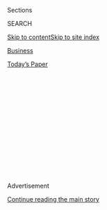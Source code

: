 <div id="app">

<div>

<div>

<div>

<div class="NYTAppHideMasthead css-1q2w90k e1suatyy0">

<div class="section css-ui9rw0 e1suatyy2">

<div class="css-eph4ug er09x8g0">

<div class="css-6n7j50">

</div>

<span class="css-1dv1kvn">Sections</span>

<div class="css-10488qs">

<span class="css-1dv1kvn">SEARCH</span>

</div>

[Skip to content](#site-content)[Skip to site
index](#site-index)

</div>

<div id="masthead-section-label" class="css-1wr3we4 eaxe0e00">

[Business](https://www.nytimes3xbfgragh.onion/section/business)

</div>

<div class="css-10698na e1huz5gh0">

</div>

</div>

<div id="masthead-bar-one" class="section hasLinks css-15hmgas e1csuq9d3">

<div class="css-uqyvli e1csuq9d0">

</div>

<div class="css-1uqjmks e1csuq9d1">

</div>

<div class="css-9e9ivx">

[](https://myaccount.nytimes3xbfgragh.onion/auth/login?response_type=cookie&client_id=vi)

</div>

<div class="css-1bvtpon e1csuq9d2">

[Today’s
Paper](https://www.nytimes3xbfgragh.onion/section/todayspaper)

</div>

</div>

</div>

</div>

<div data-aria-hidden="false">

<div id="site-content" data-role="main">

<div>

<div class="css-1aor85t" style="opacity:0.000000001;z-index:-1;visibility:hidden">

<div class="css-1hqnpie">

<div class="css-epjblv">

<span class="css-17xtcya">[Business](/section/business)</span><span class="css-x15j1o">|</span><span class="css-fwqvlz">I.M.F.
Stands by Christine Lagarde, Convicted of
Negligence</span>

</div>

<div class="css-k008qs">

<div class="css-1iwv8en">

<span class="css-18z7m18"></span>

<div>

</div>

</div>

<span class="css-1n6z4y">https://nyti.ms/2i6JkV5</span>

<div class="css-1705lsu">

<div class="css-4xjgmj">

<div class="css-4skfbu" data-role="toolbar" data-aria-label="Social Media Share buttons, Save button, and Comments Panel with current comment count" data-testid="share-tools">

  - 
  - 
  - 
  - 
    
    <div class="css-6n7j50">
    
    </div>

  - 
  - 

</div>

</div>

</div>

</div>

</div>

</div>

<div class="css-13pd83m">

</div>

<div id="top-wrapper" class="css-1sy8kpn">

<div id="top-slug" class="css-l9onyx">

Advertisement

</div>

[Continue reading the main
story](#after-top)

<div class="ad top-wrapper" style="text-align:center;height:100%;display:block;min-height:250px">

<div id="top" class="place-ad" data-position="top" data-size-key="top">

</div>

</div>

<div id="after-top">

</div>

</div>

<div id="sponsor-wrapper" class="css-1hyfx7x">

<div id="sponsor-slug" class="css-19vbshk">

Supported by

</div>

[Continue reading the main
story](#after-sponsor)

<div id="sponsor" class="ad sponsor-wrapper" style="text-align:center;height:100%;display:block">

</div>

<div id="after-sponsor">

</div>

</div>

<div class="css-1vkm6nb ehdk2mb0">

# I.M.F. Stands by Christine Lagarde, Convicted of Negligence

</div>

![<span class="css-16f3y1r e13ogyst0">Christine Lagarde, the managing
director for the International Monetary Fund, was found guilty on Monday
of criminal charges linked to the misuse of public funds. Her lawyer,
Patrick Maisonneuve, speaks on the
verdict.</span><span class="css-cch8ym"><span class="css-1dv1kvn">Credit</span><span class="css-cnj6d5 e1z0qqy90" itemprop="copyrightHolder"><span class="css-1ly73wi e1tej78p0">Credit...</span><span>Philippe
Wojazer/Reuters</span></span></span>](https://static01.graylady3jvrrxbe.onion/images/2016/12/20/world/20Lagarde2/20Lagarde2-videoSixteenByNineJumbo1600-v2.jpg)

<div class="css-xt80pu e12qa4dv0">

<div class="css-18e8msd">

<div class="css-vp77d3 epjyd6m0">

<div class="css-1baulvz">

By [<span class="css-1baulvz" itemprop="name">Landon Thomas
Jr.</span>](http://www.nytimes3xbfgragh.onion/by/landon-thomas-jr),
[<span class="css-1baulvz" itemprop="name">Liz
Alderman</span>](https://www.nytimes3xbfgragh.onion/by/liz-alderman) and
[<span class="css-1baulvz last-byline" itemprop="name">Aurelien
Breeden</span>](https://www.nytimes3xbfgragh.onion/by/aurelien-breeden)

</div>

</div>

  - Dec. 19,
    2016

  - 
    
    <div class="css-4xjgmj">
    
    <div class="css-d8bdto" data-role="toolbar" data-aria-label="Social Media Share buttons, Save button, and Comments Panel with current comment count" data-testid="share-tools">
    
      - 
      - 
      - 
      - 
        
        <div class="css-6n7j50">
        
        </div>
    
      - 
      - 
    
    </div>
    
    </div>

</div>

</div>

<div class="section meteredContent css-1r7ky0e" name="articleBody" itemprop="articleBody">

<div class="css-1fanzo5 StoryBodyCompanionColumn">

<div class="css-53u6y8">

The International Monetary Fund threw its support behind its leader,
Christine Lagarde, on Monday despite her conviction in a French court on
charges of misusing public funds.

With international elites and their institutions facing populist
criticism amid political and social change in the United States and
Europe, the [24
directors](https://www.imf.org/external/np/sec/memdir/eds.aspx) of the
fund decided that this was not the time to leave the I.M.F. rudderless.

Earlier on Monday, the Cour de Justice de la République, a French court
that considers cases against current and former government ministers,
found Ms. Lagarde guilty of [criminal charges linked to the misuse of
public
funds](https://www.nytimes3xbfgragh.onion/2016/12/19/business/lagarde-imf-verdict-france-questions.html)
when she was France’s finance minister nearly a decade ago. But the
court did not impose a fine or a sentence.

In a statement, the directors of the I.M.F. said they had considered the
court’s decisions and had “full confidence in the managing director’s
ability to continue to effectively carry out her duties.”

</div>

</div>

<div class="css-1fanzo5 StoryBodyCompanionColumn">

<div class="css-53u6y8">

Yet the verdict — with its potential to tarnish Ms. Lagarde as a leader
— came at a critical juncture for the I.M.F.

Founded and largely managed by Europeans and Americans, the fund
oversees a global economy in which faster-growing countries like China
are seeking a greater role.

Ms. Lagarde is the fourth of the last six leaders to come from France,
and the [difficult
time](https://www.nytimes3xbfgragh.onion/2016/10/21/business/dealbook/imf-assessment-hints-at-internal-struggles.html)the
I.M.F. has had in anticipating, as well as reacting to, the European
debt crisis has caused some to wonder whether the time has come to
appoint a non-European leader.

I.M.F. doctrine, which advocates free trade and austerity for countries
in financial difficulties, has been criticized as elitist and not
sufficiently in tune with the populist movements sweeping the globe.

For now, the fund must confront more immediate challenges. With Britain
leaving the European Union, Italy’s future in the eurozone perhaps in
doubt and the possibility of global trade wars being set off by
President-elect Donald J. Trump, some have said the steady, experienced
hand of Ms. Lagarde was needed more than ever.

</div>

</div>

<div class="css-1fanzo5 StoryBodyCompanionColumn">

<div class="css-53u6y8">

“She has been a very effective leader,” said Edwin M. Truman, a
specialist in international finance formerly at the Federal Reserve and
the United States Treasury. “Yes, there are big questions about the
fund’s future. But for her to have to step down now — well, that would
be complicated.”

Jacob J. Lew, the Treasury secretary, expressed the Obama
administration’s support for Ms. Lagarde, saying that “she is a strong
leader of the I.M.F., and we have every confidence in her ability to
guide the fund at a critical time for the global economy.”

For the Trump administration, “I don’t think this kind of ethical
question is likely to be the highest priority,” Mr. Truman said. While
the I.M.F. and other global institutions did not figure in the
presidential debate, Mr. Trump repeatedly criticized a [“global power
structure”](http://www.nytimes3xbfgragh.onion/2016/10/14/us/politics/trump-comments-linked-to-antisemitism.html?_r=0)
that fixed the economy against workers.

“At bottom, it’s all about French politics,” Mr. Truman said.

Members of the I.M.F. board were well aware that Ms. Lagarde was facing
trial in her native France over allegations that occurred when she was
the finance minister in the administration of Nicolas Sarkozy.

The consensus among the directors was that Ms. Lagarde’s transgressions
occurred when she was not at the fund — in contrast to those of her
predecessor, Dominique Strauss-Kahn — and since taking charge in 2011,
she had proved to be a leader capable of presenting a softer side of the
fund while fighting hard to bolster its legitimacy in the aftermath of
the financial crisis.

More so than her predecessors, Ms. Lagarde has pushed the fund to be
more aggressive in taking up the cause of women and focusing attention
on growing issues of inequality around the world.

Over the last year and a half, she has also led a forceful public
critique of Europe’s refusal to offer Greece debt relief in return for
the difficult economic changes the country has been making.

</div>

</div>

<div class="css-1fanzo5 StoryBodyCompanionColumn">

<div class="css-53u6y8">

Nevertheless, while Ms. Lagarde may have retained the backing of her
board for the moment, over the longer term, her French legal problems
may have hurt her most valuable asset — her carefully constructed public
persona.

“She was a breath of fresh air, someone representing true change from
the past,” said Peter Doyle, a former economist at the fund and now an
outspoken critic. “Now she is just another tainted European leader.”

Those are tough words. But economists note that the fund’s core mission
of requiring financially ailing countries to reform their economies and
fight corruption demands credibility and reputation of the highest
order.

And that starts at the top, with its leader — especially one who is as
widely known as Ms. Lagarde.

“It would be complacent if not delusional to say there will be no impact
on the institution,” said Nicolas Véron, a specialist on international
economics at the Bruegel Institute in Brussels. “The only question is
how big is the impact — and how does it compare with the need for
stability.”

Ms. Lagarde’s legal issues in France have dogged her work at the fund
since she was appointed in 2011. She took over as managing director
after Mr. Strauss-Kahn resigned following accusations that he sexually
assaulted a maid in a New York City hotel.

The case against Ms. Lagarde centered on Bernard Tapie, a former
entertainer and owner of Adidas who had previously been jailed on
corruption charges. Mr. Tapie accused the lender Crédit Lyonnais, in
which the French state had a stake at the time, of cheating him when it
oversaw the sale of his share in the sportswear empire in 1993. Years of
costly legal battles ensued.

In 2007, Ms. Lagarde sent the dispute to a three-person private
arbitration authority that awarded Mr. Tapie more than 400 million
euros, or $420 million at current exchange rates, in damages and
interest, to be paid by the state.

</div>

</div>

<div class="css-1fanzo5 StoryBodyCompanionColumn">

<div class="css-53u6y8">

The court did not fault Ms. Lagarde for approving the arbitration, but
it ruled that she had been negligent for not appealing the decision. The
court, noting that a judge had previously invalidated the payout in a
2015 ruling and that she had “national and international” stature,
decided not to punish Ms. Lagarde and spared her a criminal record.

Speaking to reporters after the hearing, Ms. Lagarde’s lawyer, Patrick
Maisonneuve, said he had a “mixed” reaction to the verdict.

“On the one hand, she is found responsible, but given the circumstances,
given the responsibilities that Ms. Lagarde had at the time — in 2008,
we were in a major economic crisis — the court decided that it would not
sentence Ms. Lagarde to anything,” he said.

Ms. Lagarde’s lawyers can appeal the verdict before France’s highest
criminal court, the Cour de Cassation, on procedural grounds. But Mr.
Maisonneuve suggested she might not, because no punishment was meted
out.

Ms. Lagarde did not attend the latest hearing on Monday, but was in
Paris last week for the case.

</div>

</div>

</div>

<div>

</div>

<div>

</div>

<div>

</div>

<div>

<div id="bottom-wrapper" class="css-1ede5it">

<div id="bottom-slug" class="css-l9onyx">

Advertisement

</div>

[Continue reading the main
story](#after-bottom)

<div id="bottom" class="ad bottom-wrapper" style="text-align:center;height:100%;display:block;min-height:90px">

</div>

<div id="after-bottom">

</div>

</div>

</div>

</div>

</div>

## Site Index

<div>

</div>

## Site Information Navigation

  - [© <span>2020</span> <span>The New York Times
    Company</span>](https://help.nytimes3xbfgragh.onion/hc/en-us/articles/115014792127-Copyright-notice)

<!-- end list -->

  - [NYTCo](https://www.nytco.com/)
  - [Contact
    Us](https://help.nytimes3xbfgragh.onion/hc/en-us/articles/115015385887-Contact-Us)
  - [Work with us](https://www.nytco.com/careers/)
  - [Advertise](https://nytmediakit.com/)
  - [T Brand Studio](http://www.tbrandstudio.com/)
  - [Your Ad
    Choices](https://www.nytimes3xbfgragh.onion/privacy/cookie-policy#how-do-i-manage-trackers)
  - [Privacy](https://www.nytimes3xbfgragh.onion/privacy)
  - [Terms of
    Service](https://help.nytimes3xbfgragh.onion/hc/en-us/articles/115014893428-Terms-of-service)
  - [Terms of
    Sale](https://help.nytimes3xbfgragh.onion/hc/en-us/articles/115014893968-Terms-of-sale)
  - [Site
    Map](https://spiderbites.nytimes3xbfgragh.onion)
  - [Help](https://help.nytimes3xbfgragh.onion/hc/en-us)
  - [Subscriptions](https://www.nytimes3xbfgragh.onion/subscription?campaignId=37WXW)

</div>

</div>

</div>

</div>
